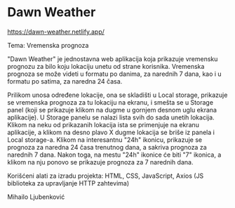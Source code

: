 # Dawn Weather
https://dawn-weather.netlify.app/

Tema: Vremenska prognoza

"Dawn Weather" je jednostavna web aplikacija koja prikazuje vremensku prognozu za bilo koju lokaciju unetu od strane korisnika. Vremenska prognoza se može videti u formatu po danima, za narednih 7 dana, kao i u formatu po satima, za naredna 24 časa.

Prilikom unosa određene lokacije, ona se skladišti u  Local storage, prikazuje se vremenska prognoza za tu lokaciju na ekranu, i smešta se u Storage panel (koji se prikazuje klikom na dugme u gornjem desnom uglu ekrana aplikacije). U Storage panelu se nalazi lista svih do sada unetih lokacija. Klikom na neku od prikazanih lokacija ista se primenjuje na ekranu aplikacije, a klikom na desno plavo X dugme lokacija se briše iz panela i Local storage-a. Klikom na interesantnu "24h" ikonicu, prikazuje se prognoza za naredna 24 časa trenutnog dana, a sakriva prognoza za narednih 7 dana. Nakon toga, na mestu "24h" ikonice će biti "7" ikonica, a klikom na nju ponovo se prikazuje prognoza za 7 narednih dana.

Korišćeni alati za izradu projekta: HTML, CSS, JavaScript, Axios (JS biblioteka za upravljanje HTTP zahtevima)

Mihailo Ljubenković
